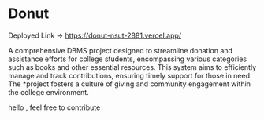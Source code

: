 # Donut

Deployed Link -> https://donut-nsut-2881.vercel.app/

A comprehensive DBMS project designed to streamline donation and assistance efforts for college students, encompassing various categories such as books and other essential resources. This system aims to efficiently manage and track contributions, ensuring timely support for those in need. The *project fosters a culture of giving and community engagement within the college environment.

hello , feel free to contribute

